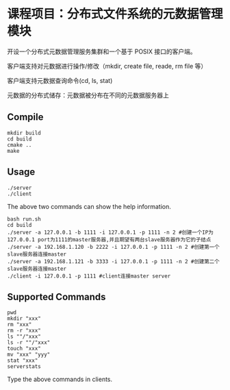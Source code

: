 # 课程项目：分布式文件系统的元数据管理模块

开设一个分布式元数据管理服务集群和一个基于 POSIX 接口的客户端。

客户端支持对元数据进行操作/修改（mkdir, create file, reade, rm file 等）

客户端支持元数据查询命令(cd, ls, stat)

元数据的分布式储存：元数据被分布在不同的元数据服务器上

## Compile

```shell
mkdir build
cd build
cmake ..
make
```



## Usage

```shell
./server
./client
```
The above two commands can show the help information.

```eg:
bash run.sh
cd build
./server -a 127.0.0.1 -b 1111 -i 127.0.0.1 -p 1111 -n 2 #创建一个IP为127.0.0.1 port为1111的master服务器,并且期望有两台slave服务器作为它的子结点
./server -a 192.168.1.120 -b 2222 -i 127.0.0.1 -p 1111 -n 2 #创建第一个slave服务器连接master
./server -a 192.168.1.121 -b 3333 -i 127.0.0.1 -p 1111 -n 2 #创建第二个slave服务器连接master
./client -i 127.0.0.1 -p 1111 #client连接master server
```



## Supported Commands

```shell
pwd
mkdir "xxx"
rm "xxx"
rm -r "xxx"
ls ""/"xxx"
ls -r ""/"xxx"
touch "xxx"
mv "xxx" "yyy"
stat "xxx"
serverstats
```

Type the above commands in clients.
